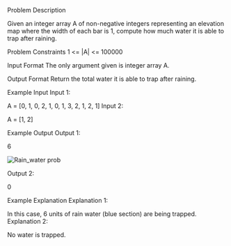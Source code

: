 Problem Description

Given an integer array A of non-negative integers representing an elevation map where the width of each bar is 1, compute how much water it is able to trap after raining.



Problem Constraints
1 <= |A| <= 100000



Input Format
The only argument given is integer array A.



Output Format
Return the total water it is able to trap after raining.



Example Input
Input 1:

 A = [0, 1, 0, 2, 1, 0, 1, 3, 2, 1, 2, 1]
Input 2:

 A = [1, 2]


Example Output
Output 1:

 6


![Rain_water prob](https://user-images.githubusercontent.com/63565510/125855168-b90ed5a2-7af3-474f-91f2-e11b14481f72.jpeg)


Output 2:

 0


Example Explanation
Explanation 1:

 
 In this case, 6 units of rain water (blue section) are being trapped.
Explanation 2:

 No water is trapped.
